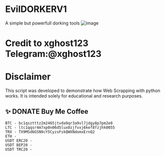 # EvilDORKERV1
A simple but powerfull dorking tools
![image](https://github.com/user-attachments/assets/7f195d1e-83df-4ee9-8605-8f76aa248893)

# Credit to xghost123 Telegram:@xghost123

# Disclaimer

This script was developed to demonstrate how Web Scrapping with python works.
It is intended solely for educational and research purposes.

## ✨ DONATE Buy Me Coffee

    BTC - bc1qsztttz2m2465jtvda9qr3a9vl7jdgy8p7pm2e8
    LTC - ltc1qqsr4m7xp0n06d5lux0zjfvxj6kef8fzjhk0055
    TRX - TX9MSd6GSN9cY5CyzsFskQWXNdomxErnQ2
    ETH - 
    USDT ERC20 - 
    USDT BEP20 - 
    USDT TRC20 - 
